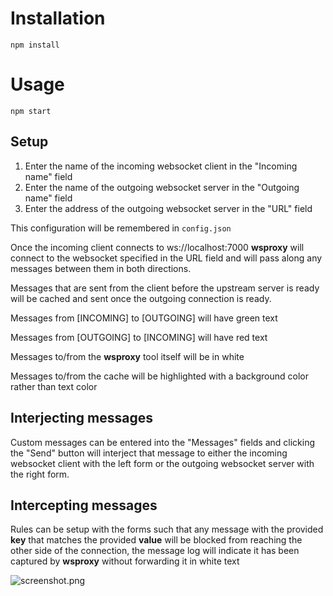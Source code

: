 # Installation
```npm install```

# Usage
```npm start```

## Setup
1. Enter the name of the incoming websocket client in the "Incoming name" field
2. Enter the name of the outgoing websocket server in the "Outgoing name" field
3. Enter the address of the outgoing websocket server in the "URL" field

This configuration will be remembered in `config.json`

Once the incoming client connects to ws://localhost:7000 **wsproxy** will connect to the websocket specified in the URL field and will pass along any messages between them in both directions.

Messages that are sent from the client before the upstream server is ready will be cached and sent once the outgoing connection is ready.


Messages from [INCOMING] to [OUTGOING] will have green text

Messages from [OUTGOING] to [INCOMING] will have red text

Messages to/from the **wsproxy** tool itself will be in white

Messages to/from the cache will be highlighted with a background color rather than text color

## Interjecting messages

Custom messages can be entered into the "Messages" fields and clicking the "Send" button will interject that message to either the incoming websocket client with the left form or the outgoing websocket server with the right form.

## Intercepting messages

Rules can be setup with the forms such that any message with the provided **key** that matches the provided **value** will be blocked from reaching the other side of the connection, the message log will indicate it has been captured by **wsproxy** without forwarding it in white text

![screenshot.png](screenshot.png)